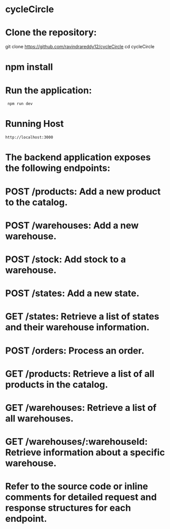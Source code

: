 # cycleCircle
# Clone the repository:
  git clone https://github.com/ravindrareddy12/cycleCircle
  cd cycleCircle
# npm install
# Run the application:
     npm run dev
# Running Host
    http://localhost:3000
# The backend application exposes the following endpoints:

# POST /products: Add a new product to the catalog.
# POST /warehouses: Add a new warehouse.
# POST /stock: Add stock to a warehouse.
# POST /states: Add a new state.
# GET /states: Retrieve a list of states and their warehouse information.
# POST /orders: Process an order.
# GET /products: Retrieve a list of all products in the catalog.
# GET /warehouses: Retrieve a list of all warehouses.
# GET /warehouses/:warehouseId: Retrieve information about a specific warehouse.
# Refer to the source code or inline comments for detailed request and response structures for each endpoint.
  
